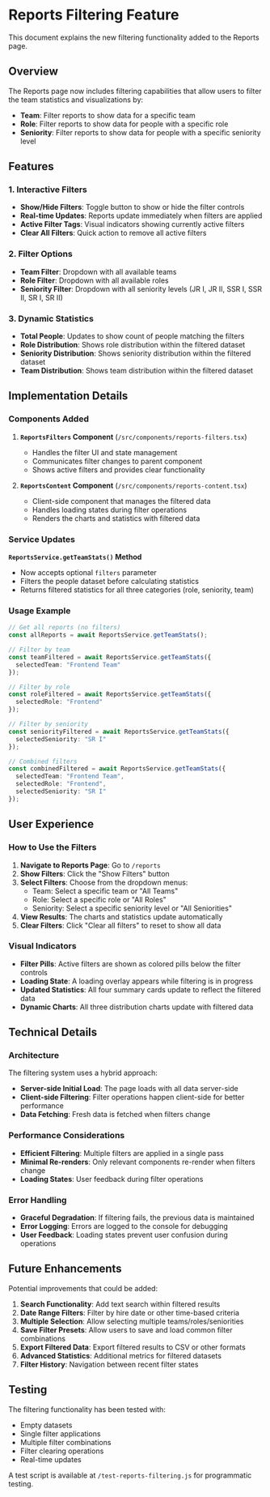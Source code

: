# Reports Filtering Feature

This document explains the new filtering functionality added to the Reports page.

## Overview

The Reports page now includes filtering capabilities that allow users to filter the team statistics and visualizations by:

- **Team**: Filter reports to show data for a specific team
- **Role**: Filter reports to show data for people with a specific role
- **Seniority**: Filter reports to show data for people with a specific seniority level

## Features

### 1. **Interactive Filters**
- **Show/Hide Filters**: Toggle button to show or hide the filter controls
- **Real-time Updates**: Reports update immediately when filters are applied
- **Active Filter Tags**: Visual indicators showing currently active filters
- **Clear All Filters**: Quick action to remove all active filters

### 2. **Filter Options**
- **Team Filter**: Dropdown with all available teams
- **Role Filter**: Dropdown with all available roles
- **Seniority Filter**: Dropdown with all seniority levels (JR I, JR II, SSR I, SSR II, SR I, SR II)

### 3. **Dynamic Statistics**
- **Total People**: Updates to show count of people matching the filters
- **Role Distribution**: Shows role distribution within the filtered dataset
- **Seniority Distribution**: Shows seniority distribution within the filtered dataset
- **Team Distribution**: Shows team distribution within the filtered dataset

## Implementation Details

### Components Added

1. **`ReportsFilters` Component** (`/src/components/reports-filters.tsx`)
   - Handles the filter UI and state management
   - Communicates filter changes to parent component
   - Shows active filters and provides clear functionality

2. **`ReportsContent` Component** (`/src/components/reports-content.tsx`)
   - Client-side component that manages the filtered data
   - Handles loading states during filter operations
   - Renders the charts and statistics with filtered data

### Service Updates

**`ReportsService.getTeamStats()` Method**
- Now accepts optional `filters` parameter
- Filters the people dataset before calculating statistics
- Returns filtered statistics for all three categories (role, seniority, team)

### Usage Example

```typescript
// Get all reports (no filters)
const allReports = await ReportsService.getTeamStats();

// Filter by team
const teamFiltered = await ReportsService.getTeamStats({ 
  selectedTeam: "Frontend Team" 
});

// Filter by role
const roleFiltered = await ReportsService.getTeamStats({ 
  selectedRole: "Frontend" 
});

// Filter by seniority
const seniorityFiltered = await ReportsService.getTeamStats({ 
  selectedSeniority: "SR I" 
});

// Combined filters
const combinedFiltered = await ReportsService.getTeamStats({ 
  selectedTeam: "Frontend Team",
  selectedRole: "Frontend",
  selectedSeniority: "SR I"
});
```

## User Experience

### How to Use the Filters

1. **Navigate to Reports Page**: Go to `/reports`
2. **Show Filters**: Click the "Show Filters" button
3. **Select Filters**: Choose from the dropdown menus:
   - Team: Select a specific team or "All Teams"
   - Role: Select a specific role or "All Roles"
   - Seniority: Select a specific seniority level or "All Seniorities"
4. **View Results**: The charts and statistics update automatically
5. **Clear Filters**: Click "Clear all filters" to reset to show all data

### Visual Indicators

- **Filter Pills**: Active filters are shown as colored pills below the filter controls
- **Loading State**: A loading overlay appears while filtering is in progress
- **Updated Statistics**: All four summary cards update to reflect the filtered data
- **Dynamic Charts**: All three distribution charts update with filtered data

## Technical Details

### Architecture

The filtering system uses a hybrid approach:
- **Server-side Initial Load**: The page loads with all data server-side
- **Client-side Filtering**: Filter operations happen client-side for better performance
- **Data Fetching**: Fresh data is fetched when filters change

### Performance Considerations

- **Efficient Filtering**: Multiple filters are applied in a single pass
- **Minimal Re-renders**: Only relevant components re-render when filters change
- **Loading States**: User feedback during filter operations

### Error Handling

- **Graceful Degradation**: If filtering fails, the previous data is maintained
- **Error Logging**: Errors are logged to the console for debugging
- **User Feedback**: Loading states prevent user confusion during operations

## Future Enhancements

Potential improvements that could be added:

1. **Search Functionality**: Add text search within filtered results
2. **Date Range Filters**: Filter by hire date or other time-based criteria
3. **Multiple Selection**: Allow selecting multiple teams/roles/seniorities
4. **Save Filter Presets**: Allow users to save and load common filter combinations
5. **Export Filtered Data**: Export filtered results to CSV or other formats
6. **Advanced Statistics**: Additional metrics for filtered datasets
7. **Filter History**: Navigation between recent filter states

## Testing

The filtering functionality has been tested with:
- Empty datasets
- Single filter applications
- Multiple filter combinations
- Filter clearing operations
- Real-time updates

A test script is available at `/test-reports-filtering.js` for programmatic testing.
